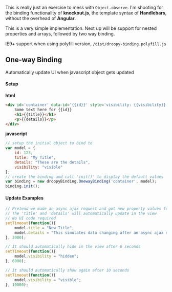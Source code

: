 This is really just an exercise to mess with `Object.observe`.  I'm shooting for the binding functionality of **knockout.js**, the template syntax of **Handlebars**, without the overhead of **Angular**.  

This is a very simple implementation. Next up will be support for nested properties and arrays, followed by two way binding.

IE9+ support when using polyfill version, `/dist/droopy-binding.polyfill.js`

## One-way Binding
Automatically update UI when javascript object gets updated


#### Setup
**html**
```html
<div id='container' data-id='{{id}}' style='visibility: {{visibility}}'>
    Some text here for {{id}}
	<h1>{{title}}</h1>
	<p>{{details}}</p>
</div>
```

**javascript**
```javascript
// setup the initial object to bind to
var model = {
	id: 123,
	title: "My Title",
	details: "These are the details",
	visibility: "visible"
};
// create the binding and call 'init()' to display the default values
var binding = new droopyBinding.OnewayBinding('container', model);
binding.init();
```

#### Update Examples
```javascript
// Pretend we made an async ajax request and got new property values for our model
// The 'title' and 'details' will automatically update in the view
// No UI code required
setTimeout(function(){
	model.title = "New Title",
	model.details = "This simulates data changing after an async ajax request";
}, 3000);

// It should automatically hide in the view after 6 seconds
setTimeout(function(){
	model.visibility = "hidden";
}, 6000);

// It should automatically show again after 10 seconds
setTimeout(function(){
	model.visibility = "visible";
}, 10000);
```


